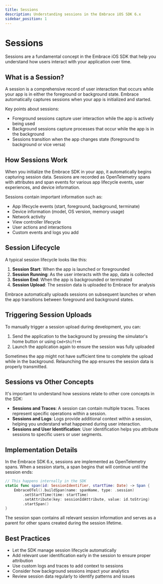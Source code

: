 ```yaml
---
title: Sessions
description: Understanding sessions in the Embrace iOS SDK 6.x
sidebar_position: 1
---
```


# Sessions

Sessions are a fundamental concept in the Embrace iOS SDK that help you understand how users interact with your application over time.

## What is a Session?

A session is a comprehensive record of user interaction that occurs while your app is in either the foreground or background state. Embrace automatically captures sessions when your app is initialized and started.

Key points about sessions:
- Foreground sessions capture user interaction while the app is actively being used
- Background sessions capture processes that occur while the app is in the background
- Sessions transition when the app changes state (foreground to background or vice versa)

## How Sessions Work

When you initialize the Embrace SDK in your app, it automatically begins capturing session data. Sessions are recorded as OpenTelemetry spans with attributes and span events for various app lifecycle events, user experiences, and device information.

Sessions contain important information such as:
- App lifecycle events (start, foreground, background, terminate)
- Device information (model, OS version, memory usage)
- Network activity
- View controller lifecycle
- User actions and interactions
- Custom events and logs you add

## Session Lifecycle

A typical session lifecycle looks like this:

1. **Session Start**: When the app is launched or foregrounded
2. **Session Running**: As the user interacts with the app, data is collected
3. **Session End**: When the app is backgrounded or terminated
4. **Session Upload**: The session data is uploaded to Embrace for analysis

Embrace automatically uploads sessions on subsequent launches or when the app transitions between foreground and background states.

## Triggering Session Uploads

To manually trigger a session upload during development, you can:

1. Send the application to the background by pressing the simulator's home button or using `Cmd+Shift+H`
2. Launch the application again to ensure the session was fully uploaded

Sometimes the app might not have sufficient time to complete the upload while in the background. Relaunching the app ensures the session data is properly transmitted.

## Sessions vs Other Concepts

It's important to understand how sessions relate to other core concepts in the SDK:

- **Sessions and Traces**: A session can contain multiple traces. Traces represent specific operations within a session.
- **Sessions and Logs**: Logs provide additional context within a session, helping you understand what happened during user interaction.
- **Sessions and User Identification**: User identification helps you attribute sessions to specific users or user segments.

## Implementation Details

In the Embrace SDK 6.x, sessions are implemented as OpenTelemetry spans. When a session starts, a span begins that will continue until the session ends:

```swift
// This happens internally in the SDK
static func span(id: SessionIdentifier, startTime: Date) -> Span {
    EmbraceOTel().buildSpan(name: spanName, type: .session)
        .setStartTime(time: startTime)
        .setAttribute(key: sessionIdAttribute, value: id.toString)
        .startSpan()
}
```

The session span contains all relevant session information and serves as a parent for other spans created during the session lifetime.

## Best Practices

- Let the SDK manage session lifecycle automatically
- Add relevant user identification early in the session to ensure proper attribution
- Use custom logs and traces to add context to sessions
- Consider how background sessions impact your analytics
- Review session data regularly to identify patterns and issues

<!-- TODO: Add more code examples showing how to access session data and add custom properties to sessions  -->
